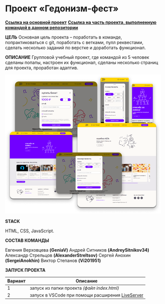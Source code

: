 #  Проект «Гедонизм-фест»

**[Ссылка на основной проект](https://basicallyempty.github.io/nochlezhka/)**
**[Ссылка на часть проекта, выполненную командой в данном репозитории](https://geniav.github.io/nochlezhka/)**

**ЦЕЛЬ**
Основная цель проекта – поработать в команде, попрактиковаться с git, поработать с ветками, пулл реквестами, сделать несколько заданий по верстке и доработать функционал.

**ОПИСАНИЕ**
Групповой учебный проект, где командой из 5 человек сделаны попапы, настроен их функционал, сделаны несколько страниц для проекта, проработан адаптив.

![Preview](./images/demo.png)

**STACK**

HTML, CSS, JavaScript.

**CОСТАВ КОМАНДЫ**

Евгения Верховцева **(GeniaV)**
Андрей Ситников **(AndreySitnikov34)**
Александр Стрельцов **(AlexanderStreltsov)**
Сергей Анохин **(SergeiAnokhin)**
Виктор Степанов **(Vi201951)**

**ЗАПУСК ПРОЕКТА**

   | Вариант | Описание |
| ------ | ------ |
| 1 | запуск из папки проекта _(файл index.html)_ |
| 2 | запуск в VSCode при помощи расширения [LiveServer](https://marketplace.visualstudio.com/items?itemName=ritwickdey.LiveServer) |

